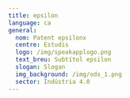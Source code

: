 ```yaml
---
title: epsilon
language: ca
general:
  nom: Patent epsilonx
  centre: Estudis
  logo: /img/speakapplogo.png
  text_breu: Subtítol epsilon
  slogan: Slogan
  img_background: /img/ods_1.png
  sector: Indústria 4.0
---
```

